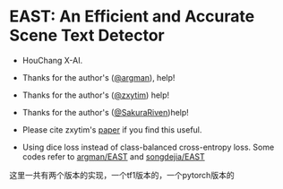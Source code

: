 # EAST: An Efficient and Accurate Scene Text Detector

* HouChang X-AI.

* Thanks for the author's ([@argman](https://github.com/argman/EAST)), help!
* Thanks for the author's ([@zxytim](https://github.com/zxytim)) help!
* Thanks for the author's ([@SakuraRiven](https://github.com/SakuraRiven))help!

* Please cite zxytim's [paper](https://arxiv.org/abs/1704.03155v2) if you find this useful.
* Using dice loss instead of class-balanced cross-entropy loss. Some codes refer to [argman/EAST](https://github.com/argman/EAST) and [songdejia/EAST](https://github.com/songdejia/EAST)

这里一共有两个版本的实现，一个tf1版本的，一个pytorch版本的

